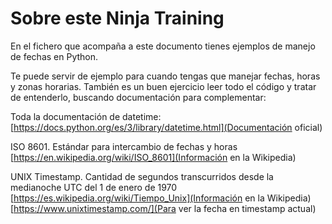 # Sobre este Ninja Training
En el fichero que acompaña a este documento tienes ejemplos de manejo de fechas en Python.

Te puede servir de ejemplo para cuando tengas que manejar fechas, horas y zonas horarias. También es un buen ejercicio leer todo el código y tratar de entenderlo, buscando documentación para complementar:

Toda la documentación de datetime:
[https://docs.python.org/es/3/library/datetime.html](Documentación oficial)

ISO 8601. Estándar para intercambio de fechas y horas
[https://en.wikipedia.org/wiki/ISO_8601](Información en la Wikipedia)

UNIX Timestamp. Cantidad de segundos transcurridos desde la medianoche UTC del 1 de enero de 1970
[https://es.wikipedia.org/wiki/Tiempo_Unix](Información en la Wikipedia)
[https://www.unixtimestamp.com/](Para ver la fecha en timestamp actual)
